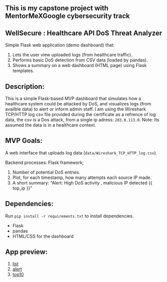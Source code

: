 ## This is my capstone project with MentorMeXGoogle cybersecurity track

## WellSecure : Healthcare API DoS Threat Analyzer
Simple Flask web application (demo dashboard) that:
1. Lets the user view uploaded logs (from healthcare traffic).
2. Performs basic DoS detection from CSV data (loaded by pandas).
3. Shows a summary on a web dashboard (HTML page) using Flask templates.

## Description:
This is a simple Flask-based MVP dashboard that simulates how a healthcare system could be attacked by DoS, and visualizes logs (from availble data) to alert or inform admin staff.
I am using the  Wireshark TCP/HTTP log csv file provided during the certificate as a refrence of log data, the csv is a Dos attack, from a single ip adress: `203.0.113.0`.
Note: Its assumed the data is in a healthcare context.

## MVP Goals:
A web interface that uploads log data (`data/Wireshark_TCP_HTTP_log.csv`).

Backend processes: Flask framework;
1. Number of potential DoS entries.
2. Plot, for each timestamp, how many attempts each source IP made.
3. A short summary: “Alert: High DoS activity , malicious IP detected {{ top_ip }}”

## Dependencies:
Run `pip install -r requirements.txt` to install dependencies.
- Flask
- pandas
- HTML/CSS for the dashboard

## App preview:
1. [list](screenshots/list.png)
2. [alert](screenshots/alert.png)
3. [top10](screenshots/top10.png)